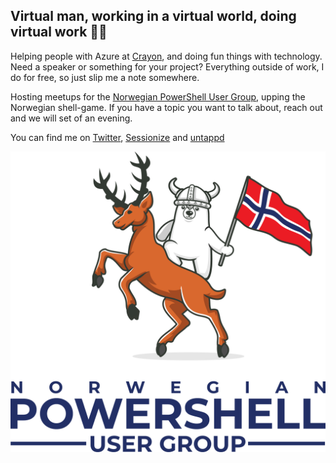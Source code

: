 ## Virtual man, working in a virtual world, doing virtual work 👨‍💻

Helping people with Azure at [Crayon](https://crayon.com), and doing fun things with technology.  Need a speaker or something for your project? Everything outside of work, I do for free, so just slip me a note somewhere.

Hosting meetups for the [Norwegian PowerShell User Group](https://www.meetup.com/Norwegian-PowerShell-User-Group/), upping the Norwegian shell-game. If you have a topic you want to talk about, reach out and we will set of an evening.

You can find me on [Twitter](https://twitter.com/roberthtweets), [Sessionize](https://sessionize.com/roberth-strand) and [untappd](https://untappd.com/user/RoberthDrinks)

![Thornbjørn Kraftskall](https://github.com/norwegianpug/Thorbjorn/blob/master/img/Thorbjorn-riding-Transparent.png)
